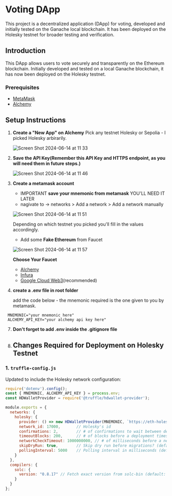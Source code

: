 # Voting DApp

This project is a decentralized application (DApp) for voting, developed and initially tested on the Ganache local blockchain. It has been deployed on the Holesky testnet for broader testing and verification.

## Introduction

This DApp allows users to vote securely and transparently on the Ethereum blockchain. Initially developed and tested on a local Ganache blockchain, it has now been deployed on the Holesky testnet.

### Prerequisites
- [MetaMask](https://chromewebstore.google.com/detail/metamask/nkbihfbeogaeaoehlefnkodbefgpgknn)
- [Alchemy](https://dashboard.alchemy.com/)



## Setup Instructions

1. **Create a "New App" on Alchemy**
    Pick any testnet Holesky or Sepolia - I picked Holesky arbirarily.
   
   ![Screen Shot 2024-06-14 at 11 33](https://github.com/Sequence-94/election-app/assets/53806574/19263ea3-8bbc-48c7-bb5b-a9a587ab05fe)
   
3. **Save the API Key(Remember this API Key and HTTPS endpoint, as you will need them in future steps.)**
   
   ![Screen Shot 2024-06-14 at 11 46](https://github.com/Sequence-94/election-app/assets/53806574/b42926ac-01cb-441c-9f8e-e586dac95ddd)


5. **Create a metamask account**
   - IMPORTANT **save your mnemonic from metamask** YOU'LL NEED IT LATER
   - nagivate to -> networks > Add a network > Add a network manually
   
   ![Screen Shot 2024-06-14 at 11 51](https://github.com/Sequence-94/election-app/assets/53806574/0dab21c3-0607-4fd3-a9a6-2ee1556f407b)

    Depending on which testnet you picked you'll fill in the values accordingly.

   - Add some **Fake Ethereum** from Faucet
   
   ![Screen Shot 2024-06-14 at 11 57](https://github.com/Sequence-94/election-app/assets/53806574/fd927760-c2d2-4e51-a3b8-65e2bb92297c)


   **Choose Your Faucet**
   - [Alchemy](https://www.alchemy.com/faucets)
   - [Infura](https://www.infura.io/faucet/sepolia)
   - [Google Cloud Web3](https://cloud.google.com/application/web3/)(recommended)
     
6. **create a .env file in root folder**

   add the code below - the mnemonic required is the one given to you by metamask.
   
```
 MNEMONIC="your mnemonic here"
 ALCHEMY_API_KEY="your alchemy api key here"
```

7. **Don't forget to add .env inside the .gitignore file**

8. ## Changes Required for Deployment on Holesky Testnet

### 1. `truffle-config.js`

Updated to include the Holesky network configuration:
```javascript
require('dotenv').config();
const { MNEMONIC, ALCHEMY_API_KEY } = process.env;
const HDWalletProvider = require('@truffle/hdwallet-provider');

module.exports = {
  networks: {
    holesky: {
      provider: () => new HDWalletProvider(MNEMONIC, `https://eth-holesky.alchemyapi.io/v2/${ALCHEMY_API_KEY}`),
      network_id: 17000,       // Holesky's id
      confirmations: 2,        // # of confirmations to wait between deployments. (default: 0)
      timeoutBlocks: 200,      // # of blocks before a deployment times out  (minimum/default: 50)
      networkCheckTimeout: 1000000000, // # of milliseconds before a network check times out
      skipDryRun: true,        // Skip dry run before migrations? (default: false for public nets )
      pollingInterval: 5000    // Polling interval in milliseconds (default: 4000)
    }
  },
  compilers: {
    solc: {
      version: "0.8.17" // Fetch exact version from solc-bin (default: truffle's version)
    }
  }
};
```
